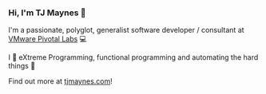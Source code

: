 ### Hi, I'm TJ Maynes 👋

I'm a passionate, polyglot, generalist software developer / consultant at [VMware Pivotal Labs](https://tanzu.vmware.com/labs) 💻

I 💖 eXtreme Programming, functional programming and automating the hard things 🚀

Find out more at [tjmaynes.com](https://tjmaynes.com)!
